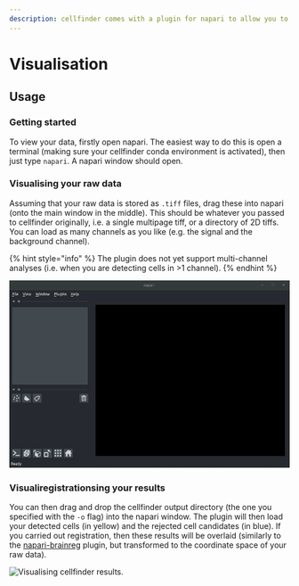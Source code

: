 ```yaml
---
description: cellfinder comes with a plugin for napari to allow you to easily view results.
---
```


# Visualisation

## Usage

### Getting started

To view your data, firstly open napari. The easiest way to do this is open a terminal \(making sure your cellfinder conda environment is activated\), then just type `napari`. A napari window should open.

### Visualising your raw data

Assuming that your raw data is stored as `.tiff` files, drag these into napari \(onto the main window in the middle\). This should be whatever you passed to cellfinder originally, i.e. a single multipage tiff, or a directory of 2D tiffs. You can load as many channels as you like \(e.g. the signal and the background channel\).

{% hint style="info" %}
The plugin does not yet support multi-channel analyses \(i.e. when you are detecting cells in &gt;1 channel\).
{% endhint %}

![Loading raw data into napari](../../.gitbook/assets/load_data.gif)

### Visualiregistrationsing your results

You can then drag and drop the cellfinder output directory \(the one you specified with the `-o` flag\) into the napari window. The plugin will then load your detected cells \(in yellow\) and the rejected cell candidates \(in blue\). If you carried out registration, then these results will be overlaid \(similarly to the [napari-brainreg](https://github.com/brainglobe/napari-brainreg) plugin, but transformed to the coordinate space of your raw data\).

![Visualising cellfinder results. ](../../.gitbook/assets/load_results.gif)



